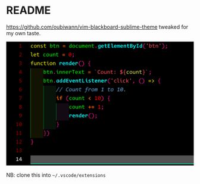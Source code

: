 # README
https://github.com/oubiwann/vim-blackboard-sublime-theme tweaked for my own taste.

![Example code with color scheme](example.png)

NB: clone this into `~/.vscode/extensions`
